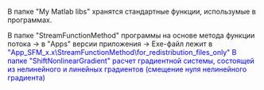 В папке "My Matlab libs" хранятся стандартные функции, использумые в программах.

В папке "StreamFunctionMethod" программы на основе метода функции потока -> в "Apps" версии приложения -> Exe-файл лежит в <font color="blue">"App_SFM_x.x\StreamFunctionMethod\for_redistribution_files_only\"<font>
В папке "ShiftNonlinearGradient" расчет градиентной системы, состоящей из нелинейного и линейных градиентов (смещение нуля нелинейного градиента)
